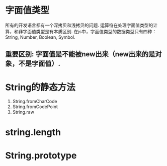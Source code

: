 # 字面值类型
所有的开发语言都有一个深拷贝和浅拷贝的问题. 
运算符在处理字面值类型的计算，和非字面值类型是有本质区别.
在js中，字面值类型的数据类型只有四种：String, Number, Boolean, Symbol.

## 重要区别: 字面值是不能被new出来（new出来的是对象，不是字面值）.


# String的静态方法
1. String.fromCharCode
2. String.fromCodePoint
3. String.raw


# string.length


# String.prototype





